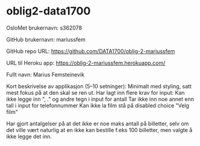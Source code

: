 # oblig2-data1700

OsloMet brukernavn: s362078

GitHub brukernavn: mariussfem

GitHub repo URL: https://github.com/DATA1700/oblig-2-mariussfem

URL til Heroku app: https://oblig-2-mariussfem.herokuapp.com/

Fullt navn: Marius Femsteinevik

Kort beskrivelse av applikasjon (5–10 setninger): Minimalt med styling, satt mest fokus på at den skal se ren ut. Har lagt inn flere krav for input: Kan ikke legge inn ", ." og andre tegn i input for antall Tar ikke inn noe annet enn tall i input for telefonnummer Kan ikke la film stå på disabled choice "Velg film"

Har gjort antalgelser på at det ikke er noe maks antall på billetter, selv om det ville vært naturlig at en ikke kan bestille f.eks 100 billetter, men valgte å ikke legge det inn.
